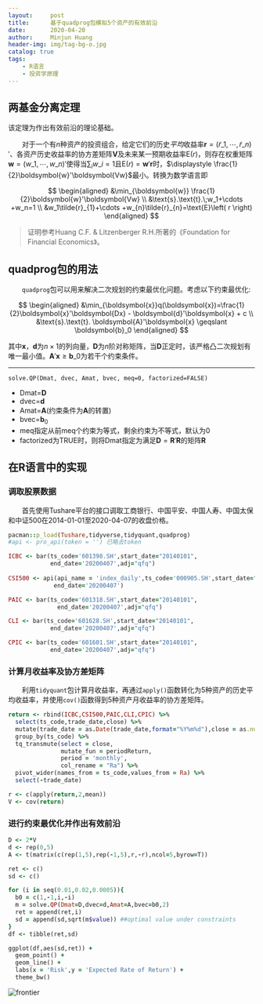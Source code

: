 ```yaml
---
layout:     post
title:      基于quadprog包模拟5个资产的有效前沿
date:       2020-04-20
author:     Minjun Huang
header-img: img/tag-bg-o.jpg
catalog: true
tags:
    - R语言
    - 投资学原理
---
```


<head>
    <script src="https://cdn.mathjax.org/mathjax/latest/MathJax.js?config=TeX-AMS-MML_HTMLorMML" type="text/javascript"></script>
    <script type="text/x-mathjax-config">
        MathJax.Hub.Config({
            tex2jax: {
            skipTags: ['script', 'noscript', 'style', 'textarea', 'pre'],
            inlineMath: [['$','$']]
            }
        });
    </script>
</head>

## 两基金分离定理

该定理为作出有效前沿的理论基础。

&emsp;&emsp;对于一个有$n$种资产的投资组合，给定它们的历史*平均*收益率$\boldsymbol{r}=(\tilde{r}\_1,\cdots,\tilde{r}\_n)'$、各资产历史收益率的协方差矩阵$\boldsymbol{V}$及未来某一预期收益率$\text{E}(r)$，则存在权重矩阵$\boldsymbol{w}=(w\_1,\cdots,w\_n)'$使得当$\sum_{i}w\_{i}=1$且$\text{E}(r)=\boldsymbol{w}'\boldsymbol{r}$时，$\displaystyle \frac{1}{2}\boldsymbol{w}'\boldsymbol{Vw}$最小。转换为数学语言即

$$
\begin{aligned}
&\min_{\boldsymbol{w}} \frac{1}{2}\boldsymbol{w}'\boldsymbol{Vw} \\
&\text{s}.\text{t}.\;w_1+\cdots +w_n=1
\\
&w_1\tilde{r}_{1}+\cdots +w_{n}\tilde{r}_{n}=\text{E}\left( r \right) 
\end{aligned}
$$

> 证明参考Huang C.F. & Litzenberger R.H.所著的《Foundation for Financial Economics》。

## quadprog包的用法

&emsp;&emsp;`quadprog`包可以用来解决二次规划的约束最优化问题。考虑以下约束最优化:

$$
\begin{aligned}
&\min_{\boldsymbol{x}}q(\boldsymbol{x})=\frac{1}{2}\boldsymbol{x}'\boldsymbol{Dx} - \boldsymbol{d}'\boldsymbol{x} + c
\\
&\text{s}.\text{t}. \boldsymbol{A}'\boldsymbol{x} \geqslant \boldsymbol{b}_0
\end{aligned}
$$

其中$\boldsymbol{x}$，$\boldsymbol{d}$为$n \times 1$的列向量，$\boldsymbol{D}$为$n$阶对称矩阵，当$\boldsymbol{D}$正定时，该严格凸二次规划有唯一最小值。$\boldsymbol{A}'\boldsymbol{x} \geqslant \boldsymbol{b}\_0$为若干个约束条件。

---

```
solve.QP(Dmat, dvec, Amat, bvec, meq=0, factorized=FALSE)
```

- Dmat=$\boldsymbol{D}$
- dvec=$\boldsymbol{d}$
- Amat=$\boldsymbol{A}$(约束条件为$\boldsymbol{A}$的转置)
- bvec=$\boldsymbol{b}_0$
- meq指定从前meq个约束为等式，剩余约束为不等式，默认为0
- factorized为TRUE时，则将Dmat指定为满足$\boldsymbol{D}=\boldsymbol{R}'\boldsymbol{R}$的矩阵$\boldsymbol{R}$

## 在R语言中的实现

### 调取股票数据 

&emsp;&emsp;首先使用Tushare平台的接口调取工商银行、中国平安、中国人寿、中国太保和中证500在2014-01-01至2020-04-07的收盘价格。

```ruby
pacman::p_load(Tushare,tidyverse,tidyquant,quadprog)
#api <- pro_api(token = '') 已略去token

ICBC <- bar(ts_code='601398.SH',start_date="20140101",
            end_date='20200407',adj="qfq")
            
CSI500 <- api(api_name = 'index_daily',ts_code='000905.SH',start_date="20140101",
             end_date='20200407') 

PAIC <- bar(ts_code='601318.SH',start_date="20140101",
              end_date='20200407',adj="qfq")

CLI <- bar(ts_code='601628.SH',start_date="20140101",
            end_date='20200407',adj="qfq")

CPIC <- bar(ts_code='601601.SH',start_date="20140101",
            end_date='20200407',adj="qfq")
```
### 计算月收益率及协方差矩阵
&emsp;&emsp;利用`tidyquant`包计算月收益率，再通过`apply()`函数转化为5种资产的历史平均收益率，并使用`cov()`函数得到5种资产月收益率的协方差矩阵。
```ruby
return <- rbind(ICBC,CSI500,PAIC,CLI,CPIC) %>%
  select(ts_code,trade_date,close) %>% 
  mutate(trade_date = as.Date(trade_date,format="%Y%m%d"),close = as.numeric(close)) %>%
  group_by(ts_code) %>%
  tq_transmute(select = close,
               mutate_fun = periodReturn,
               period = 'monthly',
               col_rename = "Ra") %>%
  pivot_wider(names_from = ts_code,values_from = Ra) %>%
  select(-trade_date)

r <- c(apply(return,2,mean))
V <- cov(return)
```
### 进行约束最优化并作出有效前沿

```ruby
D <- 2*V
d <- rep(0,5)
A <- t(matrix(c(rep(1,5),rep(-1,5),r,-r),ncol=5,byrow=T))

ret <- c()
sd <- c()

for (i in seq(0.01,0.02,0.0005)){
  b0 = c(1,-1,i,-i)
  m = solve.QP(Dmat=D,dvec=d,Amat=A,bvec=b0,2)
  ret = append(ret,i) 
  sd = append(sd,sqrt(m$value)) ##optimal value under constraints
}
df <- tibble(ret,sd)

ggplot(df,aes(sd,ret)) +
  geom_point() +
  geom_line() +
  labs(x = 'Risk',y = 'Expected Rate of Return') +
  theme_bw()
```
![frontier](http://q92nu8xp6.bkt.clouddn.com/QQ%E6%88%AA%E5%9B%BE20200420135313.png)
